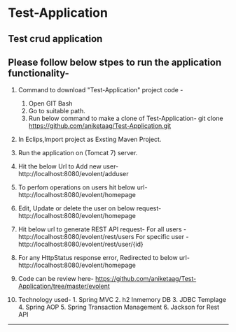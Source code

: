 # Test-Application
Test crud application
---------------------------------------------------------------
Please follow below stpes to run the application functionality-
---------------------------------------------------------------
1. Command to download "Test-Application" project code -
	1. Open GIT Bash
	2. Go to suitable path.
	3. Run below command to make a clone of Test-Application-
		git clone https://github.com/aniketaag/Test-Application.git

2. In Eclips,Import project as Exsting Maven Project.

3. Run the application on (Tomcat 7) server.

4. Hit the below Url to Add new user-
	http://localhost:8080/evolent/adduser

5. To perfom operations on users hit below url-
	http://localhost:8080/evolent/homepage
	
6. Edit, Update or delete the user on below request-
	http://localhost:8080/evolent/homepage

7. Hit below url to generate REST API request-
	For all users - http://localhost:8080/evolent/rest/users
	For specific user - http://localhost:8080/evolent/rest/user/{id}

8. For any HttpStatus response error, Redirected to below url-
	http://localhost:8080/evolent/homepage
	
9. Code can be review here-
	https://github.com/aniketaag/Test-Application/tree/master/evolent
	
10. Technology used-
		1. Spring MVC
		2. h2 Inmemory DB
		3. JDBC Templage
		4. Spring AOP
		5. Spring Transaction Management
		6. Jackson for Rest API
---------------------------------------------------------------

